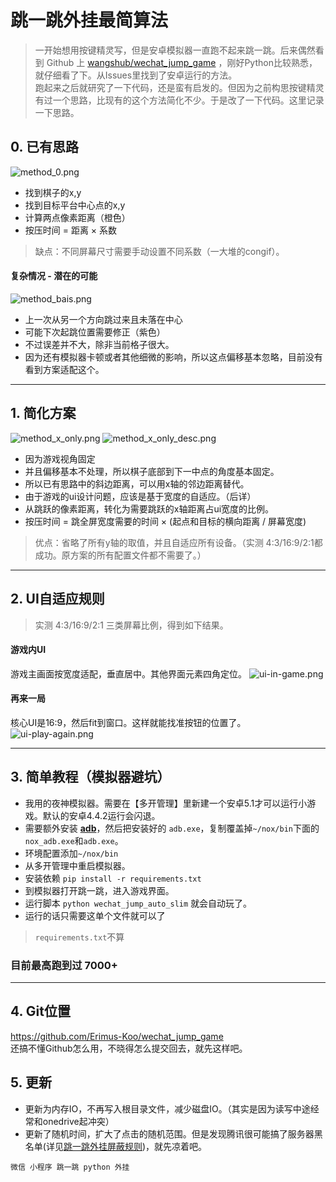 # 跳一跳外挂最简算法

> 一开始想用按键精灵写，但是安卓模拟器一直跑不起来跳一跳。后来偶然看到 Github 上 [wangshub/wechat_jump_game](https://github.com/wangshub/wechat_jump_game) ，刚好Python比较熟悉，就仔细看了下。从Issues里找到了安卓运行的方法。  
> 跑起来之后就研究了一下代码，还是蛮有启发的。但因为之前构思按键精灵有过一个思路，比现有的这个方法简化不少。于是改了一下代码。这里记录一下思路。

## 0. 已有思路
![method_0.png](http://upload-images.jianshu.io/upload_images/1980018-d297600443cb445c.png?imageMogr2/auto-orient/strip%7CimageView2/2/w/1240)  

- 找到棋子的x,y
- 找到目标平台中心点的x,y
- 计算两点像素距离（橙色）
- 按压时间 = 距离 × 系数

> 缺点：不同屏幕尺寸需要手动设置不同系数（一大堆的congif）。

#### 复杂情况 - 潜在的可能
![method_bais.png](http://upload-images.jianshu.io/upload_images/1980018-27074b9ad1146506.png?imageMogr2/auto-orient/strip%7CimageView2/2/w/1240)

- 上一次从另一个方向跳过来且未落在中心
- 可能下次起跳位置需要修正（紫色）
- 不过误差并不大，除非当前格子很大。
- 因为还有模拟器卡顿或者其他细微的影响，所以这点偏移基本忽略，目前没有看到方案适配这个。

---

## 1. 简化方案
![method_x_only.png](http://upload-images.jianshu.io/upload_images/1980018-2a6013736ae61f66.png?imageMogr2/auto-orient/strip%7CimageView2/2/w/1240)
![method_x_only_desc.png](http://upload-images.jianshu.io/upload_images/1980018-673619527ba5744c.png?imageMogr2/auto-orient/strip%7CimageView2/2/w/1240)

- 因为游戏视角固定
- 并且偏移基本不处理，所以棋子底部到下一中点的角度基本固定。
- 所以已有思路中的斜边距离，可以用x轴的邻边距离替代。
- 由于游戏的ui设计问题，应该是基于宽度的自适应。（后详）
- 从跳跃的像素距离，转化为需要跳跃的x轴距离占ui宽度的比例。
- 按压时间 = 跳全屏宽度需要的时间 × (起点和目标的横向距离 / 屏幕宽度)

> 优点：省略了所有y轴的取值，并且自适应所有设备。（实测 4:3/16:9/2:1都成功。原方案的所有配置文件都不需要了。）  

---

## 2. UI自适应规则
>实测 4:3/16:9/2:1 三类屏幕比例，得到如下结果。

#### 游戏内UI
游戏主画面按宽度适配，垂直居中。其他界面元素四角定位。
![ui-in-game.png](http://upload-images.jianshu.io/upload_images/1980018-cfb438666a02b16e.png?imageMogr2/auto-orient/strip%7CimageView2/2/w/1240)

#### 再来一局
核心UI是16:9，然后fit到窗口。这样就能找准按钮的位置了。
![ui-play-again.png](http://upload-images.jianshu.io/upload_images/1980018-e8d6080d2319dc86.png?imageMogr2/auto-orient/strip%7CimageView2/2/w/1240)

---

## 3. 简单教程（模拟器避坑）
- 我用的夜神模拟器。需要在【多开管理】里新建一个安卓5.1才可以运行小游戏。默认的安卓4.4.2运行会闪退。
- 需要额外安装 [**adb**](https://adb.clockworkmod.com/)，然后把安装好的 `adb.exe`，复制覆盖掉`~/nox/bin`下面的`nox_adb.exe`和`adb.exe`。
- 环境配置添加`~/nox/bin`
- 从多开管理中重启模拟器。
- 安装依赖 `pip install -r requirements.txt`
- 到模拟器打开跳一跳，进入游戏界面。
- 运行脚本 `python wechat_jump_auto_slim` 就会自动玩了。
- 运行的话只需要这单个文件就可以了
 
> `requirements.txt`不算

### 目前最高跑到过 7000+

---

## 4. Git位置
<https://github.com/Erimus-Koo/wechat_jump_game>  
还搞不懂Github怎么用，不晓得怎么提交回去，就先这样吧。

## 5. 更新
- 更新为内存IO，不再写入根目录文件，减少磁盘IO。（其实是因为读写中途经常和onedrive起冲突）
- 更新了随机时间，扩大了点击的随机范围。但是发现腾讯很可能搞了服务器黑名单(详见[跳一跳外挂屏蔽规则](https://www.jianshu.com/p/4a49a6e2b88f))，就先凉着吧。


`微信 小程序 跳一跳 python 外挂`
